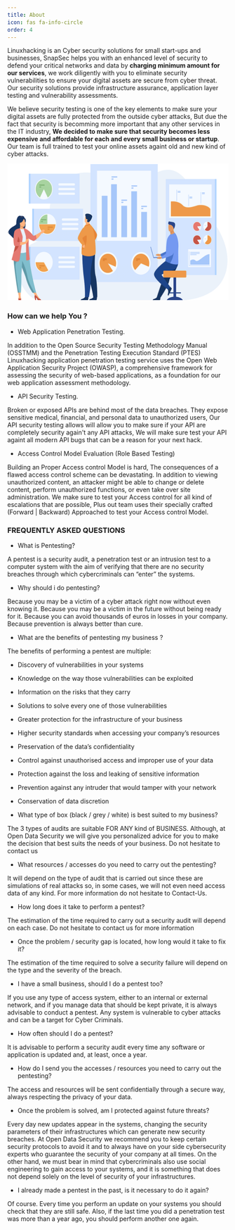 ```yaml
---
title: About
icon: fas fa-info-circle
order: 4
---
```


Linuxhacking is an Cyber security solutions for small start-ups and businesses, SnapSec helps you with an enhanced level of security to defend your critical networks and data by **charging minimum amount for our services**, we work diligently with you to eliminate security vulnerabilities to ensure your digital assets are secure from cyber threat. Our security solutions provide infrastructure assurance, application layer testing and vulnerability assessments.

We believe security testing is one of the key elements to make sure your digital assets are fully protected from the outside cyber attacks, But due the fact that security is becomming more important that any other services in the IT industry, **We decided to make sure that security becomes less expensive and affordable for each and every small business or startup**. Our team is full trained to test your online assets againt old and new kind of cyber attacks.

![skills](/assets/img/favicons/skills.png)

### How can we help You ?

- Web Application Penetration Testing.

In addition to the Open Source Security Testing Methodology Manual (OSSTMM) and the Penetration Testing Execution Standard (PTES) Linuxhacking application penetration testing service uses the Open Web Application Security Project (OWASP), a comprehensive framework for assessing the security of web-based applications, as a foundation for our web application assessment methodology.

- API Security Testing.

Broken or exposed APIs are behind most of the data breaches. They expose sensitive medical, financial, and personal data to unauthorized users, Our API security testing allows will allow you to make sure if your API are completely security again't any API attacks, We will make sure test your API againt all modern API bugs that can be a reason for your next hack.

- Access Control Model Evaluation (Role Based Testing)

Building an Proper Access control Model is hard, The consequences of a flawed access control scheme can be devastating. In addition to viewing unauthorized content, an attacker might be able to change or delete content, perform unauthorized functions, or even take over site administration. We make sure to test your Access control for all kind of escalations that are possible, Plus out team uses their specially crafted (Forward | Backward) Approached to test your Access control Model.

### FREQUENTLY ASKED QUESTIONS

- What is Pentesting?

A pentest is a security audit, a penetration test or an intrusion test to a computer system with the aim of verifying that there are no security breaches through which cybercriminals can “enter” the systems.

- Why should i do pentesting?

Because you may be a victim of a cyber attack right now without even knowing it. Because you may be a victim in the future without being ready for it. Because you can avoid thousands of euros in losses in your company. Because prevention is always better than cure.

- What are the benefits of pentesting my business ?

The benefits of performing a pentest are multiple:

  - Discovery of vulnerabilities in your systems
  - Knowledge on the way those vulnerabilities can be exploited
  - Information on the risks that they carry
  - Solutions to solve every one of those vulnerabilities
  - Greater protection for the infrastructure of your business
  - Higher security standards when accessing your company’s resources
  - Preservation of the data’s confidentiality
  - Control against unauthorised access and improper use of your data
  - Protection against the loss and leaking of sensitive information 
  - Prevention against any intruder that would tamper with your network
  - Conservation of data discretion

- What type of box (black / grey / white) is best suited to my business?

The 3 types of audits are suitable FOR ANY kind of BUSINESS. Although, at Open Data Security we will give you personalized advice for you to make the decision that best suits the needs of your business. Do not hesitate to contact us

- What resources / accesses do you need to carry out the pentesting?

It will depend on the type of audit that is carried out since these are simulations of real attacks so, in some cases, we will not even need access data of any kind. For more information do not hesitate to Contact-Us.

- How long does it take to perform a pentest?

The estimation of the time required to carry out a security audit will depend on each case. Do not hesitate to contact us for more information

- Once the problem / security gap is located, how long would it take to fix it?

The estimation of the time required to solve a security failure will depend on the type and the severity of the breach.

- I have a small business, should I do a pentest too?

If you use any type of access system, either to an internal or external network, and if you manage data that should be kept private, it is always advisable to conduct a pentest. Any system is vulnerable to cyber attacks and can be a target for Cyber Criminals.

- How often should I do a pentest?

It is advisable to perform a security audit every time any software or application is updated and, at least, once a year.

- How do I send you the accesses / resources you need to carry out the pentesting?

The access and resources will be sent confidentially through a secure way, always respecting the privacy of your data.

- Once the problem is solved, am I protected against future threats?

Every day new updates appear in the systems, changing the security parameters of their infrastructures which can generate new security breaches. At Open Data Security we recommend you to keep certain security protocols to avoid it and to always have on your side cybersecurity experts who guarantee the security of your company at all times. On the other hand, we must bear in mind that cybercriminals also use social engineering to gain access to your systems, and it is something that does not depend solely on the level of security of your infrastructures.

- I already made a pentest in the past, is it necessary to do it again?

Of course. Every time you perform an update on your systems you should check that they are still safe. Also, if the last time you did a penetration test was more than a year ago, you should perform another one again.

